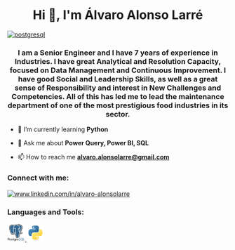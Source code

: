 <h1 align="center">Hi 👋, I'm Álvaro Alonso Larré</h1>
<p align="left"> <a href="https://www.postgresql.org" target="_blank" rel="noreferrer"> <img src="https://www.google.com/search?sca_esv=b809e87fd372fe48&sca_upv=1&sxsrf=ADLYWIIu-zCNFEIofVEf2uF5_8fdaLE2ew:1717823145538&q=english+flag&uds=ADvngMgJJZ3sWYwFKSIsRiA2eMJN2Z7_Wl3lUZWR7pTnlGzn23NkwH0jz4VwCfK8NHdJ9ifrOlwci3zCBaQS8XKFExgc0e1ecgA2eOl5IjHpD7AVZoFjI0CLHKFwCOvKr9V3tGZpirp48Yq_deDxOT82YZDRGLLGVgLCNwrXH27UCm_b8jsqui3bS3NxMXlRSi0_3npFDwI0LeCrM1FVZnBgXYKWJm8giV_qqpo25LkPp5EZMdlIez8g3ROLe666HFawATHVJYVqogfmPjLg1ZQOX3-3f8mVL90lQe-5DrKc_mSaicPD8Y5FFFuOTYb7jvYdnJDNP3Rd&udm=2&prmd=isnvbmt&sa=X&sqi=2&ved=2ahUKEwivsoHzncuGAxXAA9sEHc8ODqAQtKgLegQIDxAB&biw=1920&bih=919&dpr=1#vhid=Nv2N3t1_ZwYAWM&vssid=mosaic" alt="postgresql" width="40" height="40"/> </a>
<h3 align="center">I am a Senior Engineer and I have 7 years of experience in Industries. I have great Analytical and Resolution Capacity, focused on Data Management and Continuous Improvement. I have good Social and Leadership Skills, as well as a great sense of Responsibility and interest in New Challenges and Competencies. All of this has led me to lead the maintenance department of one of the most prestigious food industries in its sector.</h3>

- 🌱 I’m currently learning **Python**

- 💬 Ask me about **Power Query, Power BI, SQL**

- 📫 How to reach me **alvaro.alonsolarre@gmail.com**

<h3 align="left">Connect with me:</h3>
<p align="left">
<a href="https://linkedin.com/in/www.linkedin.com/in/alvaro-alonsolarre" target="blank"><img align="center" src="https://raw.githubusercontent.com/rahuldkjain/github-profile-readme-generator/master/src/images/icons/Social/linked-in-alt.svg" alt="www.linkedin.com/in/alvaro-alonsolarre" height="30" width="40" /></a>
</p>

<h3 align="left">Languages and Tools:</h3>
<p align="left"> <a href="https://www.postgresql.org" target="_blank" rel="noreferrer"> <img src="https://raw.githubusercontent.com/devicons/devicon/master/icons/postgresql/postgresql-original-wordmark.svg" alt="postgresql" width="40" height="40"/> </a> <a href="https://www.python.org" target="_blank" rel="noreferrer"> <img src="https://raw.githubusercontent.com/devicons/devicon/master/icons/python/python-original.svg" alt="python" width="40" height="40"/> </a> </p>

